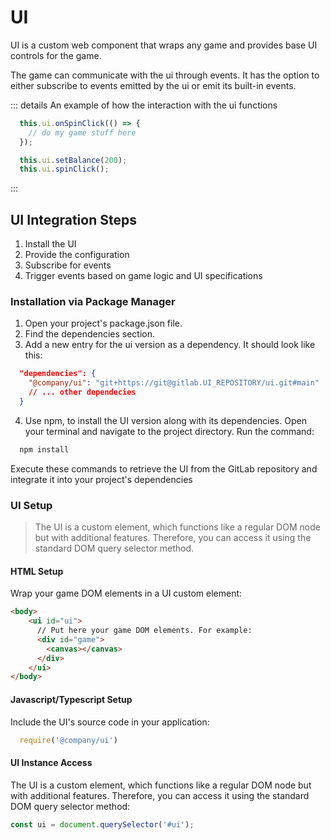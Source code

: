 # UI

UI is a custom web component that wraps any game and provides base UI controls for the game.

The game can communicate with the ui through events. It has the option to either subscribe to events emitted by the ui or emit its built-in events.

::: details An example of how the interaction with the ui functions
``` typescript
  this.ui.onSpinClick(() => {
    // do my game stuff here
  });

  this.ui.setBalance(200);
  this.ui.spinClick();
```
:::

## UI Integration Steps
1. Install the UI
2. Provide the configuration
3. Subscribe for events
4. Trigger events based on game logic and UI specifications


### Installation via Package Manager

1. Open your project's package.json file.
2. Find the dependencies section.
3. Add a new entry for the ui version as a dependency. It should look like this:
``` json
  "dependencies": {
    "@company/ui": "git+https://git@gitlab.UI_REPOSITORY/ui.git#main"
    // ... other dependecies
  }
```
4. Use npm, to install the UI version along with its dependencies. Open your terminal and navigate to the project directory.
Run the command:
``` bash
  npm install
```

Execute these commands to retrieve the UI from the GitLab repository and integrate it into your project's dependencies

### UI Setup

> The UI is a custom element, which functions like a regular DOM node but with additional features. Therefore, you can access it using the standard DOM query selector method.


#### HTML Setup
Wrap your game DOM elements in a UI custom element:

``` html
<body>
    <ui id="ui">
      // Put here your game DOM elements. For example:
      <div id="game">
        <canvas></canvas>
      </div>
    </ui>
</body>
```

#### Javascript/Typescript Setup
Include the UI's source code in your application:

``` javascript
  require('@company/ui') 
```


#### UI Instance Access
The UI is a custom element, which functions like a regular DOM node but with additional features. Therefore, you can access it using the standard DOM query selector method:

``` javascript
const ui = document.querySelector('#ui');
```
